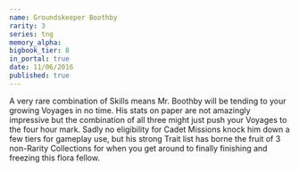 ```yaml
---
name: Groundskeeper Boothby
rarity: 3
series: tng
memory_alpha:
bigbook_tier: 8
in_portal: true
date: 11/06/2016
published: true
---
```


A very rare combination of Skills means Mr. Boothby will be tending to your growing Voyages in no time. His stats on paper are not amazingly impressive but the combination of all three might just push your Voyages to the four hour mark. Sadly no eligibility for Cadet Missions knock him down a few tiers for gameplay use, but his strong Trait list has borne the fruit of 3 non-Rarity Collections for when you get around to finally finishing and freezing this flora fellow.
